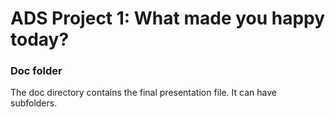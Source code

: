 # ADS Project 1: What made you happy today?
### Doc folder

The doc directory contains the final presentation file. It can have subfolders.  